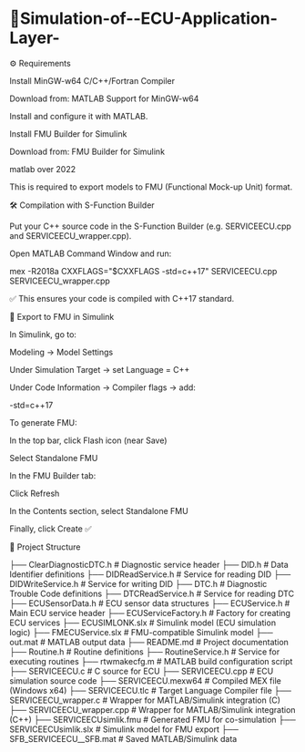 # 🚗Simulation-of--ECU-Application-Layer-

⚙️ Requirements

Install MinGW-w64 C/C++/Fortran Compiler

Download from: MATLAB Support for MinGW-w64

Install and configure it with MATLAB.

Install FMU Builder for Simulink

Download from: FMU Builder for Simulink

matlab over 2022

This is required to export models to FMU (Functional Mock-up Unit) format.

🛠️ Compilation with S-Function Builder

Put your C++ source code in the S-Function Builder (e.g. SERVICEECU.cpp and SERVICEECU_wrapper.cpp).

Open MATLAB Command Window and run:

mex -R2018a CXXFLAGS="$CXXFLAGS -std=c++17" SERVICEECU.cpp SERVICEECU_wrapper.cpp


✅ This ensures your code is compiled with C++17 standard.

🔄 Export to FMU in Simulink

In Simulink, go to:

Modeling → Model Settings

Under Simulation Target → set Language = C++

Under Code Information → Compiler flags → add:

-std=c++17


To generate FMU:

In the top bar, click Flash icon (near Save)

Select Standalone FMU

In the FMU Builder tab:

Click Refresh

In the Contents section, select Standalone FMU

Finally, click Create ✅

📄 Project Structure

├── ClearDiagnosticDTC.h          # Diagnostic service header
├── DID.h                         # Data Identifier definitions
├── DIDReadService.h              # Service for reading DID
├── DIDWriteService.h             # Service for writing DID
├── DTC.h                         # Diagnostic Trouble Code definitions
├── DTCReadService.h              # Service for reading DTC
├── ECUSensorData.h               # ECU sensor data structures
├── ECUService.h                  # Main ECU service header
├── ECUServiceFactory.h           # Factory for creating ECU services
├── ECUSIMLONK.slx                # Simulink model (ECU simulation logic)
├── FMECUService.slx              # FMU-compatible Simulink model
├── out.mat                       # MATLAB output data
├── README.md                     # Project documentation
├── Routine.h                     # Routine definitions
├── RoutineService.h              # Service for executing routines
├── rtwmakecfg.m                  # MATLAB build configuration script
├── SERVICEECU.c                  # C source for ECU
├── SERVICEECU.cpp                # ECU simulation source code
├── SERVICEECU.mexw64             # Compiled MEX file (Windows x64)
├── SERVICEECU.tlc                # Target Language Compiler file
├── SERVICEECU_wrapper.c          # Wrapper for MATLAB/Simulink integration (C)
├── SERVICEECU_wrapper.cpp        # Wrapper for MATLAB/Simulink integration (C++)
├── SERVICEECUsimlik.fmu          # Generated FMU for co-simulation
├── SERVICEECUsimlik.slx          # Simulink model for FMU export
├── SFB_SERVICEECU__SFB.mat       # Saved MATLAB/Simulink data
